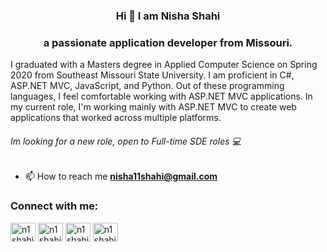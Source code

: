 <h3 align="center">Hi 👋 I am Nisha Shahi </h3>
<h3 align="center"> a passionate application developer from Missouri. </h3>

I graduated with a Masters degree in Applied Computer Science on Spring 2020 from Southeast Missouri State University. I am proficient in C#, ASP.NET MVC, JavaScript, and Python. Out of these programming languages, I feel comfortable working with ASP.NET MVC applications. In my current role, I'm working mainly with ASP.NET MVC to create web applications that worked across multiple platforms. 


###### _Im looking for a new role, open to Full-time SDE roles_ :computer:

- 📫 How to reach me **nisha11shahi@gmail.com**

<h3 align="left">Connect with me:</h3>
<p align="left">
<a href="https://twitter.com/n1shahi" target="blank"><img align="center" src="https://cdn.jsdelivr.net/npm/simple-icons@3.0.1/icons/twitter.svg" alt="n1shahi" height="30" width="40" /></a>
<a href="https://linkedin.com/in/n1shahi" target="blank"><img align="center" src="https://cdn.jsdelivr.net/npm/simple-icons@3.0.1/icons/linkedin.svg" alt="n1shahi" height="30" width="40" /></a>
<a href="https://fb.com/n1shahi" target="blank"><img align="center" src="https://cdn.jsdelivr.net/npm/simple-icons@3.0.1/icons/facebook.svg" alt="n1shahi" height="30" width="40" /></a>
<a href="https://instagram.com/n1shahi" target="blank"><img align="center" src="https://cdn.jsdelivr.net/npm/simple-icons@3.0.1/icons/instagram.svg" alt="n1shahi" height="30" width="40" /></a>
</p>





